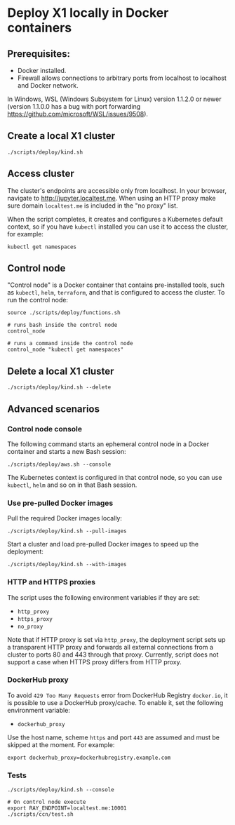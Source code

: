 # Deploy X1 locally in Docker containers

## Prerequisites:

* Docker installed.
* Firewall allows connections to arbitrary ports from localhost to localhost and Docker network.

In Windows, WSL (Windows Subsystem for Linux) version 1.1.2.0 or newer (version 1.1.0.0 has a bug with port forwarding https://github.com/microsoft/WSL/issues/9508).  

## Create a local X1 cluster

```
./scripts/deploy/kind.sh
```

## Access cluster

The cluster's endpoints are accessible only from localhost.
In your browser, navigate to http://jupyter.localtest.me.
When using an HTTP proxy make sure domain `localtest.me` is included in the "no proxy" list.

When the script completes, it creates and configures a Kubernetes default context,
so if you have `kubectl` installed you can use it to access the cluster, for example:

```
kubectl get namespaces
```

## Control node

"Control node" is a Docker container that contains pre-installed tools,
such as `kubectl`, `helm`, `terraform`, and that is configured to access the cluster.
To run the control node:

```
source ./scripts/deploy/functions.sh

# runs bash inside the control node
control_node

# runs a command inside the control node
control_node "kubectl get namespaces"
```

## Delete a local X1 cluster

```
./scripts/deploy/kind.sh --delete
```

## Advanced scenarios

### Control node console

The following command starts an ephemeral control node in a Docker container and starts a new Bash session:

```shell
./scripts/deploy/aws.sh --console
```

The Kubernetes context is configured in that control node,
so you can use `kubectl`, `helm` and so on in that Bash session.

### Use pre-pulled Docker images

Pull the required Docker images locally:

```
./scripts/deploy/kind.sh --pull-images
```

Start a cluster and load pre-pulled Docker images to speed up the deployment:

```
./scripts/deploy/kind.sh --with-images
```

### HTTP and HTTPS proxies

The script uses the following environment variables if they are set:

* `http_proxy`
* `https_proxy`
* `no_proxy`

Note that if HTTP proxy is set via `http_proxy`,
the deployment script sets up a transparent HTTP proxy and forwards all external connections from a cluster to ports 80 and 443 through that proxy.
Currently, script does not support a case when HTTPS proxy differs from HTTP proxy.

### DockerHub proxy

To avoid `429 Too Many Requests` error from DockerHub Registry `docker.io`, it is possible to use a DockerHub proxy/cache.
To enable it, set the following environment variable:

* `dockerhub_proxy`

Use the host name, scheme `https` and port `443` are assumed and must be skipped at the moment.
For example:

```
export dockerhub_proxy=dockerhubregistry.example.com
```

### Tests

```shell
./scripts/deploy/kind.sh --console

# On control node execute
export RAY_ENDPOINT=localtest.me:10001
./scripts/ccn/test.sh
```
